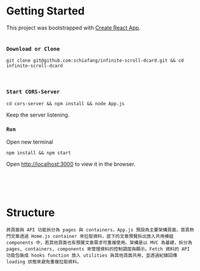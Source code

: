 # Getting Started

This project was bootstrapped with [Create React App](https://github.com/facebook/create-react-app).
<br>
<br>

### `Download or Clone`

```
git clone git@github.com:schiafang/infinite-scroll-dcard.git && cd infinite-scroll-dcard
```

<br>

### `Start CORS-Server`

```
cd cors-server && npm install && node App.js
```

Keep the server listening.

### `Run`

Open new terminal

```
npm install && npm start
```

Open [http://localhost:3000](http://localhost:3000) to view it in the browser.

<br>
<br>
<br>

# Structure

```
將頁面與 API 功能拆分為 pages 與 containers，App.js 預設為主要架構頁面，首頁熱門文章透過 Home.js container 來拉取資料，底下的文章預覽拆出放入共用模組 components 中，若其他頁面也有預覽文章需求可重複使用。架構是以 MVC 為基礎，拆分為 pages, containers, components 來管理資料的控制調度與顯示。Fetch 資料的 API 功能包裝成 hooks function 放入 utilities 與其他頁面共用，並透過紀錄回傳 loading 狀態來避免重複拉取資料。
```

